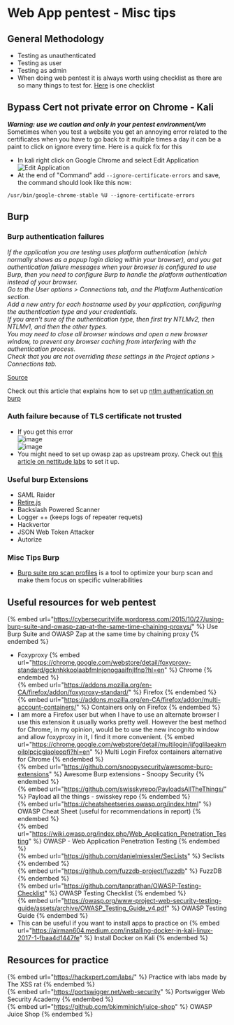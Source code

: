 # Web App pentest - Misc tips

## General Methodology

- Testing as unauthenticated
- Testing as user
- Testing as admin
- When doing web pentest it is always worth using checklist as there are so many things to test for. [Here](https://github.com/tanprathan/OWASP-Testing-Checklist) is one checklist

## Bypass Cert not private error on Chrome - Kali

***Warning: use we caution and only in your pentest environment/vm***  
Sometimes when you test a website you get an annoying error related to the certificates when you have to go back to it multiple times a day it can be a paint to click on ignore every time. 
Here is a quick fix for this
- In kali right click on Google Chrome and select Edit Application   
![Edit Application](https://csbygb.github.io/img/chrome-edit-app.png)
- At the end of "Command" add `--ignore-certificate-errors` and save, the command should look like this now:
```
/usr/bin/google-chrome-stable %U --ignore-certificate-errors
```

## Burp

### Burp authentication failures

*If the application you are testing uses platform authentication (which normally shows as a popup login dialog within your browser), and you get authentication failure messages when your browser is configured to use Burp, then you need to configure Burp to handle the platform authentication instead of your browser.   
Go to the User options > Connections tab, and the Platform Authentication section.  
Add a new entry for each hostname used by your application, configuring the authentication type and your credentials.  
If you aren't sure of the authentication type, then first try NTLMv2, then NTLMv1, and then the other types.  
You may need to close all browser windows and open a new browser window, to prevent any browser caching from interfering with the authentication process.  
Check that you are not overriding these settings in the Project options > Connections tab.*

[Source](https://portswigger.net/burp/documentation/desktop/troubleshooting) 

Check out this article that explains how to set up [ntlm authentication on burp](https://portswigger.net/support/configuring-ntlm-with-burp-suite)

### Auth failure because of TLS certificate not trusted

- If you get this error  
![image](https://user-images.githubusercontent.com/96747355/186006726-17dde00d-57a4-4ec4-bcc5-78f9f1e9fa3e.png)  
![image](https://user-images.githubusercontent.com/96747355/186006632-bc0f20f9-a0af-4775-8b0a-b1a7b346183c.png)  
- You might need to set up owasp zap as upstream proxy. Check out [this article on nettitude labs](https://labs.nettitude.com/tutorials/how-to-fix-burp-suite-ssltls-connection-problems/) to set it up.

### Useful burp Extensions

- SAML Raider
- [Retire.js](https://github.com/retirejs/retire.js/)
- Backslash Powered Scanner
- Logger ++ (keeps logs of repeater requets)
- Hackvertor
- JSON Web Token Attacker 
- Autorize

### Misc Tips Burp

- [Burp suite pro scan profiles](https://github.com/TheGetch/Burp-Suite-Pro-Scan-Profiles) is a tool to optimize your burp scan and make them focus on specific vulnerabilities

## Useful resources for web pentest

{% embed url="https://cybersecuritylife.wordpress.com/2015/10/27/using-burp-suite-and-owasp-zap-at-the-same-time-chaining-proxys/" %} Use Burp Suite and OWASP Zap at the same time by chaining proxy {% endembed %}  
- Foxyproxy
{% embed url="https://chrome.google.com/webstore/detail/foxyproxy-standard/gcknhkkoolaabfmlnjonogaaifnjlfnp?hl=en" %} Chrome {% endembed %}  
{% embed url="https://addons.mozilla.org/en-CA/firefox/addon/foxyproxy-standard/" %} Firefox {% endembed %}  
{% embed url="https://addons.mozilla.org/en-CA/firefox/addon/multi-account-containers/" %} Containers only on Firefox {% endembed %}  
-   I am more a Firefox user but when I have to use an alternate browser I use this extension it usually works pretty well. However the best method for Chrome, in my opinion, would be to use the new incognito window and allow foxyproxy in it, I find it more convenient.
{% embed url="https://chrome.google.com/webstore/detail/multilogin/ijfgglilaeakmoilplpcjcgjaoleopfi?hl=en" %} Multi Login Firefox containers alternative for Chrome {% endembed %}  
{% embed url="https://github.com/snoopysecurity/awesome-burp-extensions" %} Awesome Burp extensions - Snoopy Security {% endembed %}  
{% embed url="https://github.com/swisskyrepo/PayloadsAllTheThings/" %} Payload all the things - swisskey repo {% endembed %}  
{% embed url="https://cheatsheetseries.owasp.org/index.html" %} OWASP Cheat Sheet (useful for recommendations in report) {% endembed %}  
{% embed url="https://wiki.owasp.org/index.php/Web_Application_Penetration_Testing" %} OWASP - Web Application Penetration Testing {% endembed %}  
{% embed url="https://github.com/danielmiessler/SecLists" %} Seclists {% endembed %}  
{% embed url="https://github.com/fuzzdb-project/fuzzdb" %} FuzzDB {% endembed %}  
{% embed url="https://github.com/tanprathan/OWASP-Testing-Checklist" %} OWASP Testing Checklist {% endembed %}  
{% embed url="https://owasp.org/www-project-web-security-testing-guide/assets/archive/OWASP_Testing_Guide_v4.pdf" %} OWASP Testing Guide {% endembed %}  
- This can be useful if you want to install apps to practice on
{% embed url="https://airman604.medium.com/installing-docker-in-kali-linux-2017-1-fbaa4d1447fe" %} Install Docker on Kali {% endembed %}  

## Resources for practice

{% embed url="https://hackxpert.com/labs/" %} Practice with labs made by The XSS rat {% endembed %}  
{% embed url="https://portswigger.net/web-security" %} Portswigger Web Security Academy {% endembed %}  
{% embed url="https://github.com/bkimminich/juice-shop" %} OWASP Juice Shop  {% endembed %}  
